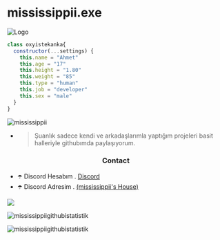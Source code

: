 # mississippii.exe
![Logo](https://cdn.discordapp.com/attachments/843580830697259018/848554351566913536/tumblr_phz2ph4Hvn1qkz08qo1_540.gif) 
```js
class oxyistekanka{
  constructor(...settings) {
    this.name = "Ahmet"
    this.age = "17"
    this.height = "1.80"
    this.weight = "85"
    this.type = "human"
    this.job = "developer"
    this.sex = "male"
  }
}
```
   <p align="left"> <img src="https://komarev.com/ghpvc/?username=mississippii-js&label=Profile%20views&color=0e75b6&style=flat" alt="mississippii" /> </p>

- > Şuanlık sadece kendi ve arkadaşlarımla yaptığım projeleri basit halleriyle githubımda paylaşıyorum. 

<h3 align="center">Contact</h3>

- ☂️ Discord Hesabım . [Discord](https://discord.com/users/794883797085978624)
- ☂️ Discord Adresim . [(mississippii's House)](discord.gg/node)
<p align="left">
<a href="https://discord.com/users/794883797085978624" target"blank_"><img src="https://img.shields.io/badge/discord%20-7289DA.svg?&style=for-the-badge&logo=discord&logoColor=white"></a>

<p><img align="center" src="https://github-readme-stats.vercel.app/api?username=oxyiste&show_icons=true&theme=radical" alt="mississippiigithubistatistik" /></p>

<p><img align="center" src="https://github-readme-streak-stats.herokuapp.com/?user=mississippii&theme=radical" alt="mississippiigithubistatistik" /></p>
